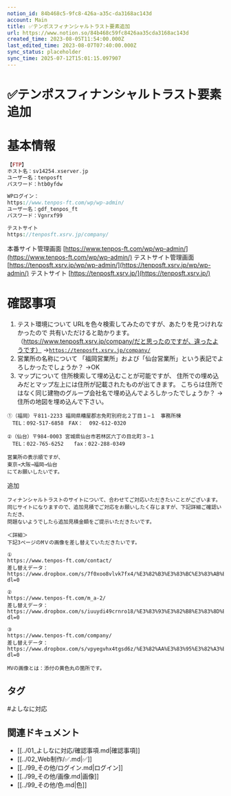 ```yaml
---
notion_id: 84b468c5-9fc8-426a-a35c-da3168ac143d
account: Main
title: ✅テンポスフィナンシャルトラスト要素追加
url: https://www.notion.so/84b468c59fc8426aa35cda3168ac143d
created_time: 2023-08-05T11:54:00.000Z
last_edited_time: 2023-08-07T07:40:00.000Z
sync_status: placeholder
sync_time: 2025-07-12T15:01:15.097907
---
```

# ✅テンポスフィナンシャルトラスト要素追加

# 基本情報
```php
【FTP】
ホスト名：sv14254.xserver.jp
ユーザー名：tenposft
パスワード：htb0yfdw

WPログイン：
https://www.tenpos-ft.com/wp/wp-admin/
ユーザー名：gdf_tenpos_ft
パスワード：Vgnrxf99

テストサイト
https://tenposft.xsrv.jp/company/
```
本番サイト管理画面
[https://www.tenpos-ft.com/wp/wp-admin/](https://www.tenpos-ft.com/wp/wp-admin/)
テストサイト管理画面
[https://tenposft.xsrv.jp/wp/wp-admin/](https://tenposft.xsrv.jp/wp/wp-admin/)
テストサイト
[https://tenposft.xsrv.jp/](https://tenposft.xsrv.jp/)
# 確認事項
1. テスト環境について
URLを色々検索してみたのですが、あたりを見つけれなかったので
共有いただけると助かります。
（https://www.tenposft.xsrv.jp/company/だと思ったのですが、違ったようです）
→[`https://tenposft.xsrv.jp/company/`](https://tenposft.xsrv.jp/company/)
1. 営業所の名称について
「福岡営業所」および「仙台営業所」という表記でよろしかったでしょうか？
→OK
1. マップについて
住所検索して埋め込むことが可能ですが、
住所での埋め込みだとマップ左上には住所が記載されたものが出てきます。
こちらは住所ではなく同じ建物のグループ会社名で埋め込んでよろしかったでしょうか？
→住所の地図を埋め込んで下さい。

```plain text
①（福岡）〒811-2233 福岡県糟屋郡志免町別府北２丁目１−１　事務所棟
　TEL：092-517-6858　FAX：  092-612-0320

②（仙台）〒984-0003 宮城県仙台市若林区六丁の目北町３−１
　TEL：022-765-6252　　fax：022-288-0349

営業所の表示順ですが、
東京→大阪→福岡→仙台
にてお願いしたいです。
```
追加
```plain text
フィナンシャルトラストのサイトについて、合わせてご対応いただきたいことがございます。
同じサイトになりますので、追加見積でご対応をお願いしたく存じますが、下記詳細ご確認いただき、
問題ないようでしたら追加見積金額をご提示いただきたいです。

＜詳細＞
下記3ページのMＶの画像を差し替えていただきたいです。

①
https://www.tenpos-ft.com/contact/
差し替えデータ：https://www.dropbox.com/s/7f0xoo8vlvk7fx4/%E3%82%B3%E3%83%BC%E3%83%AB%E3%82%BB%E3%83%B3%E3%82%BF%E3%83%BC.jpg?dl=0

②
https://www.tenpos-ft.com/m_a-2/
差し替えデータ：https://www.dropbox.com/s/iuuydi49crnro18/%E3%83%93%E3%82%B8%E3%83%8D%E3%82%B9%E3%83%9E%E3%83%B3%E6%8F%A1%E6%89%8B.jpg?dl=0

③
https://www.tenpos-ft.com/company/
差し替えデータ：https://www.dropbox.com/s/vpyegvhx4tgsd6z/%E3%82%AA%E3%83%95%E3%82%A3%E3%82%B9%E3%83%93%E3%83%AB.jpg?dl=0

MVの画像とは：添付の黄色丸の箇所です。
```

## タグ

#よしなに対応 

## 関連ドキュメント

- [[../01_よしなに対応/確認事項.md|確認事項]]
- [[../02_Web制作/✅.md|✅]]
- [[../99_その他/ログイン.md|ログイン]]
- [[../99_その他/画像.md|画像]]
- [[../99_その他/色.md|色]]
